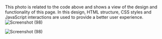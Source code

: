This photo is related to the code above and shows a view of the design and functionality of this page. In this design, HTML structure, CSS styles and JavaScript interactions are used to provide a better user experience.![Screenshot (98)](https://github.com/user-attachments/assets/3854c7d2-1a0d-44b7-8341-1d51caa60152)


![Screenshot (98)](https://github.com/user-attachments/assets/1ce61d70-7bc8-4e72-a8a1-cf8102e064e7)
